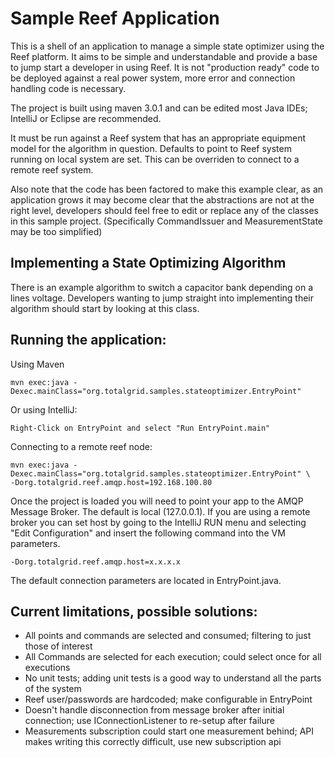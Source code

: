 
Sample Reef Application
========================

This is a shell of an application to manage a simple state optimizer using the Reef 
platform. It aims to be simple and understandable and provide a base to jump start
a developer in using Reef. It is not "production ready" code to be deployed against
a real power system, more error and connection handling code is necessary.

The project is built using maven 3.0.1 and can be edited most Java IDEs; IntelliJ or Eclipse are recommended.

It must be run against a Reef system that has an appropriate equipment model for 
the algorithm in question. Defaults to point to Reef system running on local system 
are set.  This can be overriden to connect to a remote reef system.

Also note that the code has been factored to make this example clear, as an application
grows it may become clear that the abstractions are not at the right level, developers 
should feel free to edit or replace any of the classes in this sample project. 
(Specifically CommandIssuer and MeasurementState may be too simplified)

Implementing a State Optimizing Algorithm
-----------------------------------------

There is an example algorithm to switch a capacitor bank depending on a lines voltage.
Developers wanting to jump straight into implementing their algorithm should start by
looking at this class.

Running the application:
-----------------------

Using Maven

    mvn exec:java -Dexec.mainClass="org.totalgrid.samples.stateoptimizer.EntryPoint"

Or using IntelliJ:

    Right-Click on EntryPoint and select "Run EntryPoint.main"

Connecting to a remote reef node:

    mvn exec:java -Dexec.mainClass="org.totalgrid.samples.stateoptimizer.EntryPoint" \
    -Dorg.totalgrid.reef.amqp.host=192.168.100.80

Once the project is loaded you will need to point your app to the AMQP Message Broker. 
The default is local (127.0.0.1).  If you are using a remote broker you can set host 
by going to the IntelliJ RUN menu and selecting "Edit Configuration" and insert the 
following command into the VM parameters. 

    -Dorg.totalgrid.reef.amqp.host=x.x.x.x

The default connection parameters are located in EntryPoint.java.


Current limitations, possible solutions:
------------------------

* All points and commands are selected and consumed; filtering to just those of interest
* All Commands are selected for each execution; could select once for all executions
* No unit tests; adding unit tests is a good way to understand all the parts of the system
* Reef user/passwords are hardcoded; make configurable in EntryPoint
* Doesn't handle disconnection from message broker after initial connection; use IConnectionListener to re-setup after failure
* Measurements subscription could start one measurement behind; API makes writing this correctly difficult, use new subscription api

